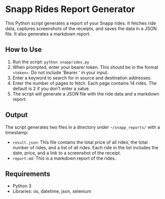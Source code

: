 # Snapp Rides Report Generator

This Python script generates a report of your Snapp rides. It fetches ride data, captures screenshots of the receipts, and saves the data in a JSON file. It also generates a markdown report.

## How to Use

1. Run the script: `python snapprides.py`
2. When prompted, enter your bearer token. This should be in the format `<token>`. Do not include 'Bearer ' in your input.
3. Enter a keyword to search for in source and destination addresses.
4. Enter the number of pages to fetch. Each page contains 14 rides. The default is 2 if you don't enter a value.
5. The script will generate a JSON file with the ride data and a markdown report.

## Output

The script generates two files in a directory under `~/snapp_reports/` with a timestamp:

- `result.json`: This file contains the total price of all rides, the total number of rides, and a list of all rides. Each ride in the list includes the date, price, and a link to a screenshot of the receipt.
- `report.md`: This is a markdown report of the rides.

## Requirements

- Python 3
- Libraries: os, datetime, json, selenium